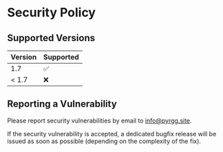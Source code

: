 # Security Policy

## Supported Versions

| Version       | Supported          |
| ------------- | ------------------ |
| 1.7           | :white_check_mark: |
| < 1.7         | :x:                |

## Reporting a Vulnerability

Please report security vulnerabilities by email to [info@pyrgg.site](mailto:info@pyrgg.site "info@pyrgg.site").

If the security vulnerability is accepted, a dedicated bugfix release will be issued as soon as possible (depending on the complexity of the fix).